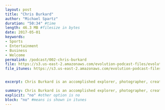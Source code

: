 ```yaml
---
layout: post
title: "Chris Burkard"
author: "Michael Spartz"
duration: "50:34" #time
length: 46.3 MB #filesize in bytes
date: 2017-05-01
keywords:
- Sports
- Entertainment
- Business
- Welcome
permalink: /podcast/002-chris-burkard
file: https://s3.us-east-2.amazonaws.com/evolution-podcast-files/evolution-2017/002-chris-burkard-final.mp3
file_itunes: https://s3.us-east-2.amazonaws.com/evolution-podcast-files/evolution-2017/002-chris-burkard-final.m4a


excerpt: Chris Burkard is an accomplished explorer, photographer, creative director, speaker, and author. Get to know why he travels to the ends of the earth to inspire all of us!

summary: Chris Burkard is an accomplished explorer, photographer, creative director, speaker, and author. Get to know why he travels to the ends of the earth to inspire all of us!
explicit: "no" #other option is no
block: "no" #means is shown in itunes
---
```

